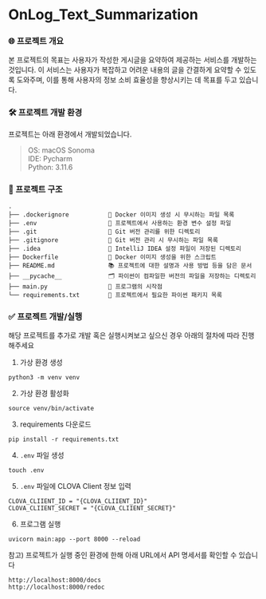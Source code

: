 # OnLog_Text_Summarization

### 🌐 프로젝트 개요

본 프로젝트의 목표는 사용자가 작성한 게시글을 요약하여 제공하는 서비스를 개발하는 것입니다. 이 서비스는 사용자가 복잡하고 어려운 내용의 글을 간결하게 요약할 수 있도록 도와주며, 이를 통해 사용자의 정보 소비
효율성을 향상시키는 데 목표를 두고 있습니다.

### 🛠️ 프로젝트 개발 환경

프로젝트는 아래 환경에서 개발되었습니다.

> OS: macOS Sonoma  
> IDE: Pycharm  
> Python: 3.11.6

### 🔗 프로젝트 구조

```text
.
├── .dockerignore           🚫 Docker 이미지 생성 시 무시하는 파일 목록
├── .env                    🔐 프로젝트에서 사용하는 환경 변수 설정 파일
├── .git                    📂 Git 버전 관리를 위한 디렉토리
├── .gitignore              🙈 Git 버전 관리 시 무시하는 파일 목록
├── .idea                   🧠 IntelliJ IDEA 설정 파일이 저장된 디렉토리
├── Dockerfile              🐳 Docker 이미지 생성을 위한 스크립트
├── README.md               📚 프로젝트에 대한 설명과 사용 방법 등을 담은 문서
├── __pycache__             🗂️ 파이썬이 컴파일한 버전의 파일을 저장하는 디렉토리
├── main.py                 🚀 프로그램의 시작점
└── requirements.txt        📌 프로젝트에서 필요한 파이썬 패키지 목록
```

### ✅ 프로젝트 개발/실행

해당 프로젝트를 추가로 개발 혹은 실행시켜보고 싶으신 경우 아래의 절차에 따라 진행해주세요

1. 가상 환경 생성

```commandline
python3 -m venv venv
```

2. 가상 환경 활성화

```commandline
source venv/bin/activate
```

3. requirements 다운로드

```commandline
pip install -r requirements.txt
```

4. `.env` 파일 생성

```commandline
touch .env
```

5. `.env` 파일에 CLOVA Client 정보 입력

```text
CLOVA_CLIIENT_ID = "{CLOVA_CLIIENT_ID}"
CLOVA_CLIIENT_SECRET = "{CLOVA_CLIIENT_SECRET}"
```

6. 프로그램 실행

```commandline
uvicorn main:app --port 8000 --reload
```

참고) 프로젝트가 실행 중인 환경에 한해 아래 URL에서 API 명세서를 확인할 수 있습니다

```commandline
http://localhost:8000/docs
http://localhost:8000/redoc
```
